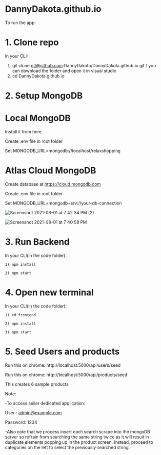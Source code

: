 # DannyDakota.github.io

To run the app:
# 1. Clone repo
in your CLI:
  1) git clone git@github.com:DannyDakota/DannyDakota.github.io.git / you can download the folder and open it in visual studio
  2) cd DannyDakota.github.io
# 2. Setup MongoDB
  #  Local MongoDB
Install it from here

Create .env file in root folder

Set MONGODB_URL=mongodb://localhost/relaxshopping

# Atlas Cloud MongoDB

Create database at https://cloud.mongodb.com

Create .env file in root folder

Set MONGODB_URL=mongodb+srv://your-db-connection

![Screenshot 2021-08-01 at 7 42 34 PM (2)](https://user-images.githubusercontent.com/51451719/127769565-41d229b7-2166-415f-a28d-4e46919f777f.png)

![Screenshot 2021-08-01 at 7 40 58 PM](https://user-images.githubusercontent.com/51451719/127769529-33e9fe85-ad89-4bc0-aea6-f7ac499673a8.png)

# 3. Run Backend

In your CLI(in the code folder):

    1) npm install
    
    2) npm start
    
    
# 4. Open new terminal

In your CLI(in the code folder):

    1) cd frontend
    
    2) npm install
    
    3) npm start
    
# 5. Seed Users and products

Run this on chrome: http://localhost:5000/api/users/seed

Run this on chrome: http://localhost:5000/api/products/seed

This creates 6 sample products


Note: 


-To access seller dedicated application:

User : admin@example.com

Password: 1234


-Also note that we process insert each search scrape into the mongoDB server so refrain from searching the same string twice as it will result in duplicate elements popping up in the product screen. Instead, proceed to categories on the left to select the previously searched string.
